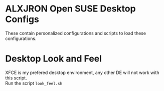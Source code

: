 # ALXJRON Open SUSE Desktop Configs

These contain personalized configurations and scripts to load these configurations.

# Desktop Look and Feel

XFCE is my prefered desktop environment, any other DE will not work with this script.  
Run the script `look_feel.sh`
